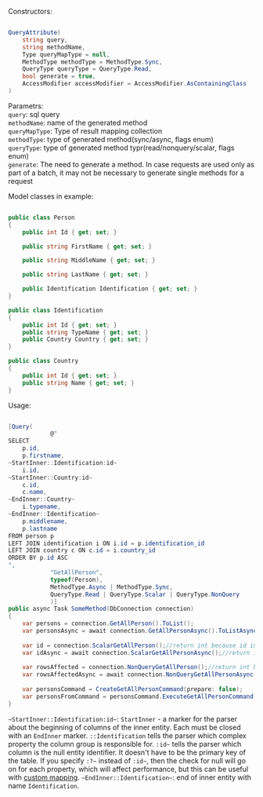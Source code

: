 Constructors:

```C#

QueryAttribute(
    string query,
    string methodName,
    Type queryMapType = null,
    MethodType methodType = MethodType.Sync,
    QueryType queryType = QueryType.Read,
    bool generate = true,
    AccessModifier accessModifier = AccessModifier.AsContainingClass
)

```
Parametrs:<br>
`query`: sql query<br>
`methodName`: name of the generated method<br>
`queryMapType`: Type of result mapping collection<br>
`methodType`: type of generated method(sync/async, flags enum)<br>
`queryType`: type of generated method typr(read/nonquery/scalar, flags enum)<br>
`generate`: The need to generate a method. In case requests are used only as part of a batch, it may not be necessary to generate single methods for a request<br>

Model classes in example:
```C#

public class Person
{
    public int Id { get; set; }

    public string FirstName { get; set; }

    public string MiddleName { get; set; }

    public string LastName { get; set; }

    public Identification Identification { get; set; }
}

public class Identification
{
    public int Id { get; set; }
    public string TypeName { get; set; }
    public Country Country { get; set; }
}

public class Country
{
    public int Id { get; set; }
    public string Name { get; set; }
}

```

Usage:

```C#

[Query(
            @"
SELECT 
    p.id,
    p.firstname,
~StartInner::Identification:id~
    i.id,
~StartInner::Country:id~
    c.id,
    c.name,
~EndInner::Country~
    i.typename,
~EndInner::Identification~
    p.middlename,
    p.lastname
FROM person p
LEFT JOIN identification i ON i.id = p.identification_id
LEFT JOIN country c ON c.id = i.country_id
ORDER BY p.id ASC
",
            "GetAllPerson",
            typeof(Person),
            MethodType.Async | MethodType.Sync,
            QueryType.Read | QueryType.Scalar | QueryType.NonQuery
            )]
public async Task SomeMethod(DbConnection connection)
{
    var persons = connection.GetAllPerson().ToList();
    var personsAsync = await connection.GetAllPersonAsync().ToListAsync();
    
    var id = connection.ScalarGetAllPerson();//return int because id in Person class is int
    var idAsync = await connection.ScalarGetAllPersonAsync();//return int because id in Person class is int
    
    var rowsAffected = connection.NonQueryGetAllPerson();//return int because id in Person class is int
    var rowsAffectedAsync = await connection.NonQueryGetAllPersonAsync();//return int because id in Person class is int
    
    var personsCommand = CreateGetAllPersonCommand(prepare: false);
    var personsFromCommand = personsCommand.ExecuteGetAllPersonCommand().ToList();
}
```

`~StartInner::Identification:id~`:
    `StartInner` - a marker for the parser about the beginning of columns of the inner entity. Each must be closed with an `EndInner` marker. 
    `::Identification` tells the parser which complex property the column group is responsible for.
    `:id~` tells the parser which column is the null entity identifier. It doesn't have to be the primary key of the table. If you specify `:?~` instead of `:id~`, then the check for null will go on for each property, which will affect performance, but this can be useful with [custom mapping](https://github.com/SoftStoneDevelop/Gedaq.DbConnection/blob/main/Documentation/CustomMapping.md).
`~EndInner::Identification~`: end of inner entity with name `Identification`.

